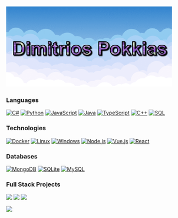 ![](https://raw.githubusercontent.com/DimitrisPok/dimitrispok/master/profile-pic.gif)

### Languages 
[![C#](https://img.shields.io/badge/c%23-%23239120.svg?style=for-the-badge&logo=csharp&logoColor=white)](https://en.wikipedia.org/wiki/C_Sharp_(programming_language))
[![Python](https://img.shields.io/badge/Python-%2314354C.svg?style=for-the-badge&logo=python&logoColor=white)](https://www.python.org/)
[![JavaScript](https://img.shields.io/badge/JavaScript-%23F7DF1E.svg?style=for-the-badge&logo=javascript&logoColor=black)](https://developer.mozilla.org/en-US/docs/Web/JavaScript)
[![Java](https://img.shields.io/badge/java-%23ED8B00.svg?style=for-the-badge&logo=openjdk&logoColor=white)](https://www.java.com/)
[![TypeScript](https://img.shields.io/badge/TypeScript-%23007ACC.svg?style=for-the-badge&logo=typescript&logoColor=white)](https://www.typescriptlang.org/)
[![C++](https://img.shields.io/badge/C++-%2300599C.svg?style=for-the-badge&logo=c%2B%2B&logoColor=white)](https://isocpp.org/)
[![SQL](https://img.shields.io/badge/SQL-%2300748B.svg?style=for-the-badge&logo=amazon-dynamodb&logoColor=white)](https://en.wikipedia.org/wiki/SQL)

### Technologies

[![Docker](https://img.shields.io/badge/Docker-%232496ED.svg?style=for-the-badge&logo=docker&logoColor=white)](https://www.docker.com/)
[![Linux](https://img.shields.io/badge/Linux-%23FCC624.svg?style=for-the-badge&logo=linux&logoColor=black)](https://www.linux.org/)
[![Windows](https://img.shields.io/badge/Windows-%230078D6.svg?style=for-the-badge&logo=windows&logoColor=white)](https://www.microsoft.com/en-us/windows/)
[![Node.js](https://img.shields.io/badge/Node.js-%23339933.svg?style=for-the-badge&logo=node.js&logoColor=white)](https://nodejs.org/)
[![Vue.js](https://img.shields.io/badge/Vue.js-%234FC08D.svg?style=for-the-badge&logo=vuedotjs&logoColor=white)](https://vuejs.org/)
[![React](https://img.shields.io/badge/React-%2361DAFB.svg?style=for-the-badge&logo=react&logoColor=white)](https://reactjs.org/)

### Databases
[![MongoDB](https://img.shields.io/badge/MongoDB-%234ea94b.svg?style=for-the-badge&logo=mongodb&logoColor=white)](https://www.mongodb.com/)
[![SQLite](https://img.shields.io/badge/sqlite-%2307405e.svg?style=for-the-badge&logo=sqlite&logoColor=white)](https://www.sqlite.org/)
[![MySQL](https://img.shields.io/badge/mysql-%2300000f.svg?style=for-the-badge&logo=mysql&logoColor=white)](https://www.mysql.com/)

### Full Stack Projects

[![](https://img.shields.io/badge/-🧱%20Vue/JavaScript%20BrickLand-000)](https://github.com/DimitrisPok/Vue-JavaScript-BrickLand)
[![](https://img.shields.io/badge/-🏎️%20Arduino/Android%20Car%20Application-000)](https://github.com/DimitrisPok/Arduino-Android-Car-Application)
[![](https://img.shields.io/badge/-🕵️‍♀️%20AiDentity%20Face%20Recognition%20AI%20Model-000)](https://github.com/DimitrisPok/AiDentity)

<img height="157px" src="https://github-readme-stats.vercel.app/api?username=DimitrisPok&hide_title=true&hide_border=true&show_icons=true&include_all_commits=true&count_private=true&line_height=21&text_color=000&icon_color=000&bg_color=0,b1cee8,fff3db,e7f0f8,52fa5a&theme=graywhite" />

